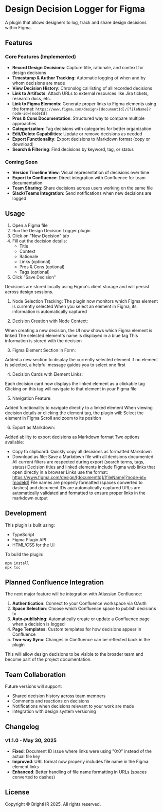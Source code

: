 # Design Decision Logger for Figma

A plugin that allows designers to log, track and share design decisions within Figma.

## Features

### Core Features (Implemented)
- **Record Design Decisions**: Capture title, rationale, and context for design decisions
- **Timestamp & Author Tracking**: Automatic logging of when and by whom decisions are made
- **View Decision History**: Chronological listing of all recorded decisions
- **Link to Artifacts**: Attach URLs to external resources like Jira tickets, research docs, etc.
- **Link to Figma Elements**: Generate proper links to Figma elements using the format: `https://www.figma.com/design/[documentId]/[fileName]?node-id=[nodeId]`
- **Pros & Cons Documentation**: Structured way to compare multiple approaches
- **Categorization**: Tag decisions with categories for better organization
- **Edit/Delete Capabilities**: Update or remove decisions as needed
- **Export Functionality**: Export decisions to Markdown format (copy or download)
- **Search & Filtering**: Find decisions by keyword, tag, or status

### Coming Soon
- **Version Timeline View**: Visual representation of decisions over time
- **Export to Confluence**: Direct integration with Confluence for team documentation
- **Team Sharing**: Share decisions across users working on the same file
- **Slack/Teams Integration**: Send notifications when new decisions are logged

## Usage

1. Open a Figma file
2. Run the Design Decision Logger plugin
3. Click on "New Decision" tab
4. Fill out the decision details:
   - Title
   - Context
   - Rationale
   - Links (optional)
   - Pros & Cons (optional)
   - Tags (optional)
5. Click "Save Decision"

Decisions are stored locally using Figma's client storage and will persist across design sessions.

1. Node Selection Tracking:
The plugin now monitors which Figma element is currently selected
When you select an element in Figma, its information is automatically captured

2. Decision Creation with Node Context:

When creating a new decision, the UI now shows which Figma element is linked
The selected element's name is displayed in a blue tag
This information is stored with the decision

3. Figma Element Section in Form:

Added a new section to display the currently selected element
If no element is selected, a helpful message guides you to select one first

4. Decision Cards with Element Links:

Each decision card now displays the linked element as a clickable tag
Clicking on this tag will navigate to that element in your Figma file

5. Navigation Feature:

Added functionality to navigate directly to a linked element
When viewing decision details or clicking the element tag, the plugin will:
Select the element in Figma
Scroll and zoom to its position

6. Export as Markdown:

Added ability to export decisions as Markdown format
Two options available:
- Copy to clipboard: Quickly copy all decisions as formatted Markdown
- Download as file: Save a Markdown file with all decisions documented
All current filters are respected during export (search terms, tags, status)
Decision titles and linked elements include Figma web links that open directly in a browser
Links use the format: https://www.figma.com/design/[documentId]/[fileName]?node-id=[nodeId]
File names are properly formatted (spaces converted to dashes) and document IDs are automatically captured
URLs are automatically validated and formatted to ensure proper links in the markdown output

## Development

This plugin is built using:
- TypeScript
- Figma Plugin API
- HTML/CSS for the UI

To build the plugin:
```
npm install
npx tsc
```

## Planned Confluence Integration

The next major feature will be integration with Atlassian Confluence:

1. **Authentication**: Connect to your Confluence workspace via OAuth
2. **Space Selection**: Choose which Confluence space to publish decisions to
3. **Auto-publishing**: Automatically create or update a Confluence page when a decision is logged
4. **Page Templates**: Custom templates for how decisions appear in Confluence
5. **Two-way Sync**: Changes in Confluence can be reflected back in the plugin

This will allow design decisions to be visible to the broader team and become part of the project documentation.

## Team Collaboration

Future versions will support:
- Shared decision history across team members
- Comments and reactions on decisions
- Notifications when decisions relevant to your work are made
- Integration with design system versioning

## Changelog

### v1.1.0 - May 30, 2025
- **Fixed**: Document ID issue where links were using "0:0" instead of the actual file key
- **Improved**: URL format now properly includes file name in the Figma element links
- **Enhanced**: Better handling of file name formatting in URLs (spaces converted to dashes)

## License

Copyright © BrightHR 2025. All rights reserved.
